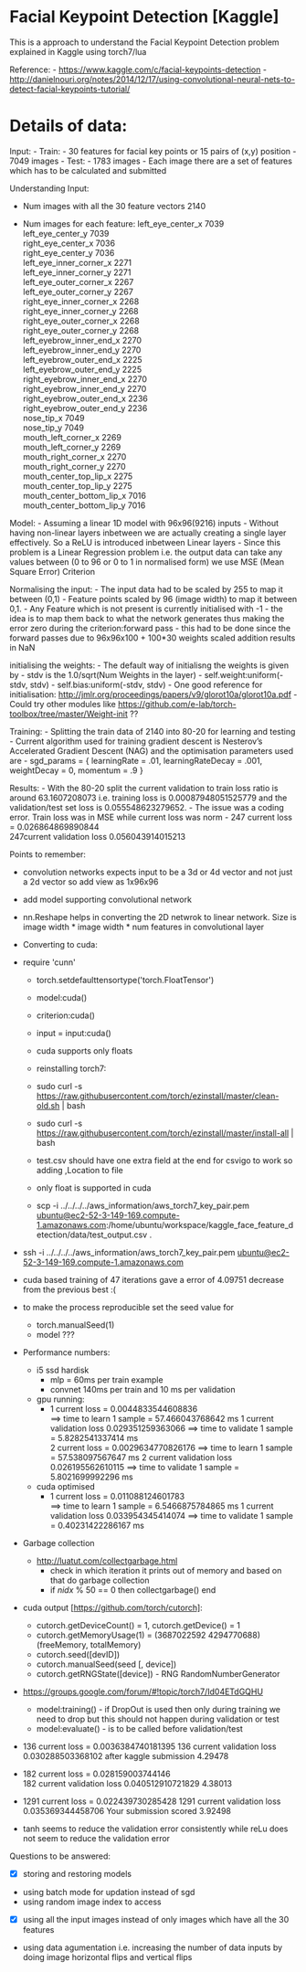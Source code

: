 Facial Keypoint Detection [Kaggle]
==================================
This is a approach to understand the Facial Keypoint Detection problem explained in Kaggle using torch7/lua

Reference:
	- https://www.kaggle.com/c/facial-keypoints-detection
	- http://danielnouri.org/notes/2014/12/17/using-convolutional-neural-nets-to-detect-facial-keypoints-tutorial/

Details of data:
================
Input:
	- Train:
		- 30 features for facial key points or 15 pairs of (x,y) position
		- 7049 images
	- Test:
		- 1783 images
		- Each image there are a set of features which has to be calculated and submitted

Understanding Input:
- Num images with all the 30 feature vectors 	2140

- Num images for each feature:
	left_eye_center_x	7039	
	left_eye_center_y	7039	
	right_eye_center_x	7036	
	right_eye_center_y	7036	
	left_eye_inner_corner_x	2271	
	left_eye_inner_corner_y	2271	
	left_eye_outer_corner_x	2267	
	left_eye_outer_corner_y	2267	
	right_eye_inner_corner_x	2268	
	right_eye_inner_corner_y	2268	
	right_eye_outer_corner_x	2268	
	right_eye_outer_corner_y	2268	
	left_eyebrow_inner_end_x	2270	
	left_eyebrow_inner_end_y	2270	
	left_eyebrow_outer_end_x	2225	
	left_eyebrow_outer_end_y	2225	
	right_eyebrow_inner_end_x	2270	
	right_eyebrow_inner_end_y	2270	
	right_eyebrow_outer_end_x	2236	
	right_eyebrow_outer_end_y	2236	
	nose_tip_x	7049	
	nose_tip_y	7049	
	mouth_left_corner_x	2269	
	mouth_left_corner_y	2269	
	mouth_right_corner_x	2270	
	mouth_right_corner_y	2270	
	mouth_center_top_lip_x	2275	
	mouth_center_top_lip_y	2275	
	mouth_center_bottom_lip_x	7016	
	mouth_center_bottom_lip_y	7016	

Model:
	- Assuming a linear 1D model with 96x96(9216) inputs
	- Without having non-linear layers inbetween we are actually creating a single layer effectively. So a ReLU is introduced inbetween Linear layers
	- Since this problem is a Linear Regression problem i.e. the output data can take any values between (0 to 96 or 0 to 1 in normalised form) we use MSE (Mean Square Error) Criterion

Normalising the input:
	- The input data had to be scaled by 255 to map it between (0,1)
	- Feature points scaled by 96 (image width) to map it between 0,1.
	- Any Feature which is not present is currently initialised with -1
	- the idea is to map them back to what the network generates thus making the error zero during the criterion:forward pass
	- this had to be done since the forward passes due to 96x96x100 + 100*30 weights scaled addition results in NaN

initialising the weights:
	- The default way of initialisng the weights is given by 
		- stdv is the 1.0/sqrt(Num Weights in the layer)
		- self.weight:uniform(-stdv, stdv)
      	- self.bias:uniform(-stdv, stdv)
    - One good reference for initialisation: http://jmlr.org/proceedings/papers/v9/glorot10a/glorot10a.pdf
	- Could try other modules like https://github.com/e-lab/torch-toolbox/tree/master/Weight-init ??


Training:
	- Splitting the train data of 2140 into 80-20 for learning and testing
	- Current algorithm used for training gradient descent is Nesterov’s Accelerated Gradient Descent (NAG) and the optimisation parameters used are
	- sgd_params = { learningRate = .01, learningRateDecay = .001, weightDecay = 0, momentum = .9 }

Results:
	- With the 80-20 split the current validation to train loss ratio is around 63.1607208073 i.e. training loss is  0.00087948051525779 and the validation/test set loss is 0.055548623279652.
	- The issue was a coding error. Train loss was in MSE while current loss was norm
	- 247 current loss = 0.026864869890844	
	247current validation loss 0.056043914015213

Points to remember:
- convolution networks expects input to be a 3d or 4d vector and not just a 2d vector so add view as 1x96x96
- add model supporting convolutional network
- nn.Reshape helps in converting the 2D netwrok to linear network. Size is image width * image width * num features in convolutional layer
- Converting to cuda:
- require 'cunn'
   	- torch.setdefaulttensortype('torch.FloatTensor')
   	- model:cuda()
   	- criterion:cuda()
   	- input = input:cuda()
   	- cuda supports only floats
   	- reinstalling torch7:
   	- sudo curl -s https://raw.githubusercontent.com/torch/ezinstall/master/clean-old.sh | bash
   	- sudo curl -s https://raw.githubusercontent.com/torch/ezinstall/master/install-all | bash
   	- test.csv should have one extra field at the end for csvigo to work so adding ,Location to file
   
   	- only float is supported in cuda
   	- scp -i ../../../../aws_information/aws_torch7_key_pair.pem ubuntu@ec2-52-3-149-169.compute-1.amazonaws.com:/home/ubuntu/workspace/kaggle_face_feature_detection/data/test_output.csv .
- ssh -i ../../../../aws_information/aws_torch7_key_pair.pem ubuntu@ec2-52-3-149-169.compute-1.amazonaws.com
- cuda based training of 47 iterations gave a error of 4.09751 decrease from the previous best :(
- to make the process reproducible set the seed value for 
	- torch.manualSeed(1)
	- model ???
- Performance numbers:
	- i5 ssd hardisk 
		- mlp = 60ms per train example
		- convnet 140ms per train and 10 ms per validation
	- gpu running:
		- 1 current loss = 0.0044833544608836	
		==> time to learn 1 sample = 57.466043768642 ms	
		1 current validation loss 0.029351259363066	
		==> time to validate 1 sample = 5.8282541337414 ms	
		2 current loss = 0.0029634770826176	
		==> time to learn 1 sample = 57.538097567647 ms	
		2 current validation loss 0.026195562610115	
		==> time to validate 1 sample = 5.8021699992296 ms
	- cuda optimised
		- 1 current loss = 0.011088124601783	
		==> time to learn 1 sample = 6.5466875784865 ms	
		1 current validation loss 0.033954345414074	
		==> time to validate 1 sample = 0.40231422286167 ms
- Garbage collection
	- http://luatut.com/collectgarbage.html
		- check in which iteration it prints out of memory and based on that do garbage collection
		- if _nidx_ % 50 == 0 then
	         collectgarbage()
	      end
- cuda output [https://github.com/torch/cutorch]:
	- cutorch.getDeviceCount() = 1, cutorch.getDevice() = 1
	- cutorch.getMemoryUsage(1) = (3687022592	4294770688) (freeMemory, totalMemory)
	- cutorch.seed([devID])
	- cutorch.manualSeed(seed [, device])
	- cutorch.getRNGState([device]) - RNG RandomNumberGenerator
- https://groups.google.com/forum/#!topic/torch7/Id04ETdGQHU
	- model:training() - if DropOut is used then only during training we need to drop but this should not happen during validation or test
	- model:evaluate() - is to be called before validation/test
- 136 current loss = 0.0036384740181395	
136 current validation loss 0.030288503368102 
after kaggle submission 4.29478

- 182 current loss = 0.028159003744146	
182 current validation loss 0.040512910721829
4.38013
- 1291 current loss = 0.022439730285428	
1291 current validation loss 0.035369344458706
Your submission scored 3.92498

- tanh seems to reduce the validation error consistently while reLu does not seem to reduce the validation error

Questions to be answered:
- [x] storing and restoring models
- using batch mode for updation instead of sgd
- using random image index to access
- [x] using all the input images instead of only images which have all the 30 features
- using data agumentation i.e. increasing the number of data inputs by doing image horizontal flips and vertical flips